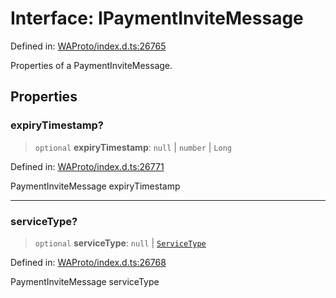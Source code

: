# Interface: IPaymentInviteMessage

Defined in: [WAProto/index.d.ts:26765](https://github.com/Fokusdotid/Baileys/blob/a954da2ee3c892812cf9528a5a214092693c872f/WAProto/index.d.ts#L26765)

Properties of a PaymentInviteMessage.

## Properties

### expiryTimestamp?

> `optional` **expiryTimestamp**: `null` \| `number` \| `Long`

Defined in: [WAProto/index.d.ts:26771](https://github.com/Fokusdotid/Baileys/blob/a954da2ee3c892812cf9528a5a214092693c872f/WAProto/index.d.ts#L26771)

PaymentInviteMessage expiryTimestamp

***

### serviceType?

> `optional` **serviceType**: `null` \| [`ServiceType`](../namespaces/PaymentInviteMessage/enumerations/ServiceType.md)

Defined in: [WAProto/index.d.ts:26768](https://github.com/Fokusdotid/Baileys/blob/a954da2ee3c892812cf9528a5a214092693c872f/WAProto/index.d.ts#L26768)

PaymentInviteMessage serviceType
